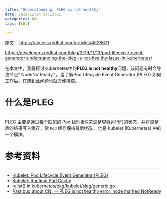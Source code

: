 ```yaml
---
title: "Understanding: PLEG is not healthy"
date: 2019-12-24 17:13:01
categories: k8s
tags: [k8s]

---
```


原文：
https://access.redhat.com/articles/4528671

https://developers.redhat.com/blog/2019/11/13/pod-lifecycle-event-generator-understanding-the-pleg-is-not-healthy-issue-in-kubernetes/



在本文中，我将探讨Kubernetes中的**PLEG is not healthy**问题，该问题有时会导致节点“ NodeNotReady” 。当了解Pod Lifecycle Event Generator (PLEG) 如何工作后，在遇到此问题也就方便排查。

# 什么是PLEG
------
PLEG 主要是通过每个匹配的 Pod 级别事件来调整容器运行时的状态，并将调整后的结果写入缓存，使 `Pod` 缓存保持最新状态。 他是 kubelet (Kubernetes)  中的一个模块。



# 参考资料

------

- [Kubelet: Pod Lifecycle Event Generator (PLEG)](https://github.com/kubernetes/community/blob/master/contributors/design-proposals/node/pod-lifecycle-event-generator.md)
- [Kubelet: Runtime Pod Cache](https://github.com/kubernetes/community/blob/master/contributors/design-proposals/node/runtime-pod-cache.md)
- [relist() in kubernetes/pkg/kubelet/pleg/generic.go](https://github.com/openshift/origin/blob/release-3.11/vendor/k8s.io/kubernetes/pkg/kubelet/pleg/generic.go#L180-L284)
- [Past bug about CNI — PLEG is not healthy error, node marked NotReady](https://bugzilla.redhat.com/show_bug.cgi?id=1486914#c16)